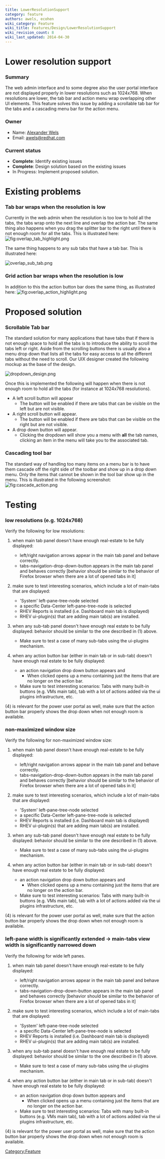 ```yaml
---
title: LowerResolutionSupport
category: feature
authors: awels, ecohen
wiki_category: Feature
wiki_title: Features/Design/LowerResolutionSupport
wiki_revision_count: 8
wiki_last_updated: 2014-04-30
---
```


# Lower resolution support

### Summary

The web admin interface and to some degree also the user portal interface are not displayed properly in lower resolutions such as 1024x768. When resolutions are lower, the tab bar and action menu wrap overlapping other UI elements. This feature solves this issue by adding a scrollable tab bar for the tabs and a cascading menu bar for the action menu.

### Owner

*   Name: [Alexander Wels](User:awels)
*   Email: <awels@redhat.com>

### Current status

*   **Complete**: Identify existing issues
*   **Complete**: Design solution based on the existing issues
*   In Progress: Implement proposed solution.

# Existing problems

### Tab bar wraps when the resolution is low

Currently in the web admin when the resolution is too low to hold all the tabs, the tabs wrap onto the next line and overlap the action bar. The same thing also happens when you drag the splitter bar to the right until there is not enough room for all the tabs. This is illustrated here: ![](overlap_tab_highlight.png "fig:overlap_tab_highlight.png")

The same thing happens to any sub tabs that have a tab bar. This is illustrated here:

![](overlap_sub_tab.png "overlap_sub_tab.png")

### Grid action bar wraps when the resolution is low

In addition to this the action button bar does the same thing, as illustrated here: ![](overlap_action_highlight.png "fig:overlap_action_highlight.png")

# Proposed solution

### Scrollable Tab bar

The standard solution for many applications that have tabs that if there is not enough space to hold all the tabs is to introduce the ability to scroll the tabs left or right. Aside from the scrolling buttons there is usually also a menu drop down that lists all the tabs for easy access to all the different tabs without the need to scroll. Our UIX designer created the following mockup as the base of the design.

![](dropdown_design.png "dropdown_design.png")

Once this is implemented the following will happen when there is not enough room to hold all the tabs (for instance at 1024x768 resolutions).

*   A left scroll button will appear
    -   The button will be enabled if there are tabs that can be visible on the left but are not visible.
*   A right scroll button will appear.
    -   The button will be enabled if there are tabs that can be visible on the right but are not visible.
*   A drop down button will appear.
    -   Clicking the dropdown will show you a menu with **all** the tab names, clicking an item in the menu will take you to the associated tab.

### Cascading tool bar

The standard way of handling too many items on a menu bar is to have them cascade off the right side of the toolbar and show up in a drop down menu. Only the items that cannot be shown in the tool bar show up in the menu. This is illustrated in the following screenshot: ![](cascade_action.png "fig:cascade_action.png")

# Testing

### low resolutions (e.g. 1024x768)

Verify the following for low resolutions:

1.  when main tab panel doesn't have enough real-estate to be fully displayed:
    -   left/right navigation arrows appear in the main tab panel and behave correctly.
    -   tabs-navigation-drop-down-button appears in the main tab panel and behaves correctly [behavior should be similar to the behavior of Firefox browser when there are a lot of opened tabs in it]

2.  make sure to test interesting scenarios, which include a lot of main-tabs that are displayed:
    -   'System' left-pane-tree-node selected
    -   a specific Data-Center left-pane-tree-node is selected
    -   RHEV Reports is installed (i.e. Dashboard main tab is displayed)
    -   RHEV ui-plugin(s) that are adding main tab(s) are installed.

3.  when any sub-tab panel doesn't have enough real estate to be fully displayed: behavior should be similar to the one described in (1) above.
    -   Make sure to test a case of many sub-tabs using the ui-plugins mechanism.

4.  when any action button bar (either in main tab or in sub-tab) doesn't have enough real estate to be fully displayed:
    -   an action navigation drop down button appears and
        -   When clicked opens up a menu containing just the items that are no longer on the action bar.
    -   Make sure to test interesting scenarios: Tabs with many built-in buttons (e.g. VMs main tab), tab with a lot of actions added via the ui plugins infrastructure, etc.

(4) is relevant for the power user portal as well, make sure that the action button bar properly shows the drop down when not enough room is available.

### non-maximized window size

Verify the following for non-maximized window size:

1.  when main tab panel doesn't have enough real-estate to be fully displayed:
    -   left/right navigation arrows appear in the main tab panel and behave correctly.
    -   tabs-navigation-drop-down-button appears in the main tab panel and behaves correctly [behavior should be similar to the behavior of Firefox browser when there are a lot of opened tabs in it]

2.  make sure to test interesting scenarios, which include a lot of main-tabs that are displayed:
    -   'System' left-pane-tree-node selected
    -   a specific Data-Center left-pane-tree-node is selected
    -   RHEV Reports is installed (i.e. Dashboard main tab is displayed)
    -   RHEV ui-plugin(s) that are adding main tab(s) are installed.

3.  when any sub-tab panel doesn't have enough real estate to be fully displayed: behavior should be similar to the one described in (1) above.
    -   Make sure to test a case of many sub-tabs using the ui-plugins mechanism.

4.  when any action button bar (either in main tab or in sub-tab) doesn't have enough real estate to be fully displayed:
    -   an action navigation drop down button appears and
        -   When clicked opens up a menu containing just the items that are no longer on the action bar.
    -   Make sure to test interesting scenarios: Tabs with many built-in buttons (e.g. VMs main tab), tab with a lot of actions added via the ui plugins infrastructure, etc.

(4) is relevant for the power user portal as well, make sure that the action button bar properly shows the drop down when not enough room is available.

### left-pane width is significantly extended -> main-tabs view width is significantly narrowed down

Verify the following for wide left panes.

1.  when main tab panel doesn't have enough real-estate to be fully displayed:
    -   left/right navigation arrows appear in the main tab panel and behave correctly.
    -   tabs-navigation-drop-down-button appears in the main tab panel and behaves correctly [behavior should be similar to the behavior of Firefox browser when there are a lot of opened tabs in it]

2.  make sure to test interesting scenarios, which include a lot of main-tabs that are displayed:
    -   'System' left-pane-tree-node selected
    -   a specific Data-Center left-pane-tree-node is selected
    -   RHEV Reports is installed (i.e. Dashboard main tab is displayed)
    -   RHEV ui-plugin(s) that are adding main tab(s) are installed.

3.  when any sub-tab panel doesn't have enough real estate to be fully displayed: behavior should be similar to the one described in (1) above.
    -   Make sure to test a case of many sub-tabs using the ui-plugins mechanism.

4.  when any action button bar (either in main tab or in sub-tab) doesn't have enough real estate to be fully displayed:
    -   an action navigation drop down button appears and
        -   When clicked opens up a menu containing just the items that are no longer on the action bar.
    -   Make sure to test interesting scenarios: Tabs with many built-in buttons (e.g. VMs main tab), tab with a lot of actions added via the ui plugins infrastructure, etc.

(4) is relevant for the power user portal as well, make sure that the action button bar properly shows the drop down when not enough room is available.

<Category:Feature>
